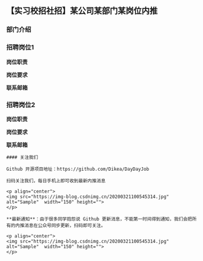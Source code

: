 ## 【实习校招社招】某公司某部门某岗位内推

### 部门介绍



### 招聘岗位1

**岗位职责**



**岗位要求**



**联系邮箱**



### 招聘岗位2

**岗位职责**



**岗位要求**



**联系邮箱**















```
#### 关注我们

Github 开源项目地址：https://github.com/Dikea/DayDayJob

扫码关注我们，每日手机上即可收到最新内推消息

<p align="center">
<img src="https://img-blog.csdnimg.cn/20200321100545314.jpg" alt="Sample"  width="150" height="">
</p>

**最新通知**：由于很多同学抱怨说 Github 更新消息，不能第一时间得到通知，我们会把所有的内推消息在公众号同步更新，扫码即可关注。

<p align="center">
<img src="https://img-blog.csdnimg.cn/20200321100545314.jpg" alt="Sample"  width="150" height="">
</p>
```